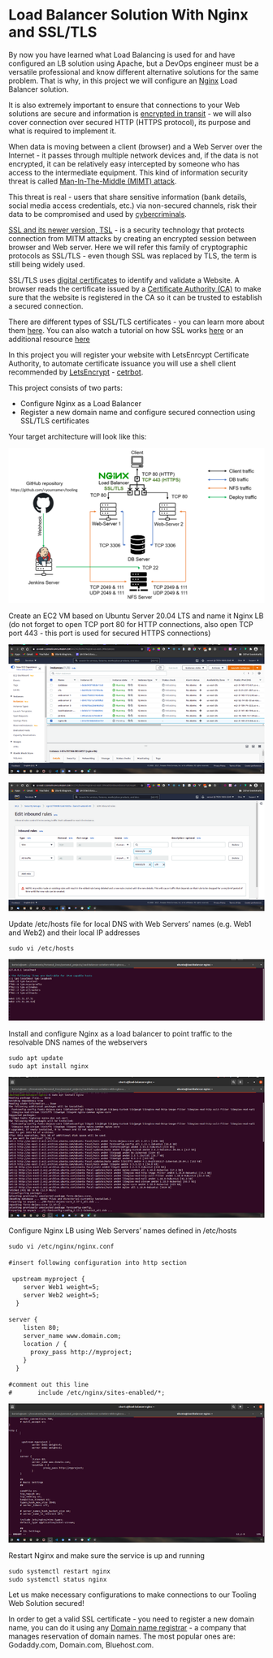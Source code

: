 # Load Balancer Solution With Nginx and SSL/TLS

By now you have learned what Load Balancing is used for and have configured an LB solution using Apache, but a DevOps engineer must be a versatile professional and know different alternative solutions for the same problem. That is why, in this project we will configure an [Nginx](https://www.nginx.com/) Load Balancer solution.

It is also extremely important to ensure that connections to your Web solutions are secure and information is [encrypted in transit](https://security.berkeley.edu/data-encryption-transit-guideline) - we will also cover connection over secured HTTP (HTTPS protocol), its purpose and what is required to implement it.

When data is moving between a client (browser) and a Web Server over the Internet - it passes through multiple network devices and, if the data is not encrypted, it can be relatively easy intercepted by someone who has access to the intermediate equipment. This kind of information security threat is called [Man-In-The-Middle (MIMT) attack](https://en.wikipedia.org/wiki/Man-in-the-middle_attack).

This threat is real - users that share sensitive information (bank details, social media access credentials, etc.) via non-secured channels, risk their data to be compromised and used by [cybercriminals](https://www.trendmicro.com/vinfo/us/security/definition/cybercriminals).

[SSL and its newer version, TSL](https://en.wikipedia.org/wiki/Secure_Sockets_Layer) - is a security technology that protects connection from MITM attacks by creating an encrypted session between browser and Web server. Here we will refer this family of cryptographic protocols as SSL/TLS - even though SSL was replaced by TLS, the term is still being widely used.

SSL/TLS uses [digital certificates](https://en.wikipedia.org/wiki/Public_key_certificate) to identify and validate a Website. A browser reads the certificate issued by a [Certificate Authority (CA)](https://en.wikipedia.org/wiki/Certificate_authority) to make sure that the website is registered in the CA so it can be trusted to establish a secured connection.

There are different types of SSL/TLS certificates - you can learn more about them [here](https://blog.hubspot.com/marketing/what-is-ssl). You can also watch a tutorial on how SSL works [here](https://youtu.be/T4Df5_cojAs) or an additional resource [here](https://youtu.be/SJJmoDZ3il8)

In this project you will register your website with LetsEnrcypt Certificate Authority, to automate certificate issuance you will use a shell client recommended by [LetsEncrypt](https://letsencrypt.org/) - [cetrbot](https://certbot.eff.org/).

This project consists of two parts:
- Configure Nginx as a Load Balancer
- Register a new domain name and configure secured connection using SSL/TLS certificates

Your target architecture will look like this:

![](./images/nginx_lb.png)

Create an EC2 VM based on Ubuntu Server 20.04 LTS and name it Nginx LB (do not forget to open TCP port 80 for HTTP connections, also open TCP port 443 - this port is used for secured HTTPS connections)

![](./images/ec2.png)

![](./images/p1.png)

Update /etc/hosts file for local DNS with Web Servers’ names (e.g. Web1 and Web2) and their local IP addresses

```
sudo vi /etc/hosts
```

![](./images/p2.png)

Install and configure Nginx as a load balancer to point traffic to the resolvable DNS names of the webservers
```
sudo apt update
sudo apt install nginx
```

![](./images/p3.png)

Configure Nginx LB using Web Servers’ names defined in /etc/hosts

```
sudo vi /etc/nginx/nginx.conf

#insert following configuration into http section

 upstream myproject {
    server Web1 weight=5;
    server Web2 weight=5;
  }

server {
    listen 80;
    server_name www.domain.com;
    location / {
      proxy_pass http://myproject;
    }
  }

#comment out this line
#       include /etc/nginx/sites-enabled/*;
```

![](./images/p4.png)

Restart Nginx and make sure the service is up and running

```
sudo systemctl restart nginx
sudo systemctl status nginx
```

Let us make necessary configurations to make connections to our Tooling Web Solution secured!

In order to get a valid SSL certificate - you need to register a new domain name, you can do it using any [Domain name registrar](https://en.wikipedia.org/wiki/Domain_name_registrar) - a company that manages reservation of domain names. The most popular ones are: Godaddy.com, Domain.com, Bluehost.com.